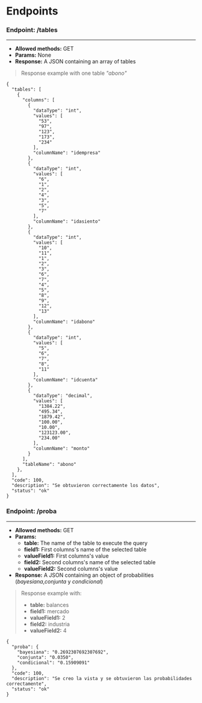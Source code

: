 # Endpoints

### **Endpoint: /tables**

---

- **Allowed methods:** GET
- **Params:** None
- **Response:** A JSON containing an array of tables

> Response example with one table _"abono"_

```
{
  "tables": [
    {
      "columns": [
        {
          "dataType": "int",
          "values": [
            "53",
            "97",
            "123",
            "173",
            "234"
          ],
          "columnName": "idempresa"
        },
        {
          "dataType": "int",
          "values": [
            "6",
            "1",
            "2",
            "4",
            "3",
            "5",
            "7"
          ],
          "columnName": "idasiento"
        },
        {
          "dataType": "int",
          "values": [
            "10",
            "11",
            "1",
            "2",
            "3",
            "6",
            "7",
            "4",
            "5",
            "8",
            "9",
            "12",
            "13"
          ],
          "columnName": "idabono"
        },
        {
          "dataType": "int",
          "values": [
            "5",
            "6",
            "7",
            "8",
            "11"
          ],
          "columnName": "idcuenta"
        },
        {
          "dataType": "decimal",
          "values": [
            "1384.22",
            "495.34",
            "1879.42",
            "100.00",
            "10.00",
            "123123.00",
            "234.00"
          ],
          "columnName": "monto"
        }
      ],
      "tableName": "abono"
    },
  ],
  "code": 100,
  "description": "Se obtuvieron correctamente los datos",
  "status": "ok"
}
```

### **Endpoint: /proba**

---

- **Allowed methods:** GET
- **Params:**
  - **table:** The name of the table to execute the query
  - **field1:** First columns's name of the selected table
  - **valueField1:** First columns's value
  - **field2:** Second columns's name of the selected table
  - **valueField2:** Second columns's value
- **Response:** A JSON containing an object of probabilities (_bayesiana_,_conjunta_ y _condicional_)

> Response example with:
>
> - **table:** balances
> - **field1:** mercado
> - **valueField1:** 2
> - **field2:** industria
> - **valueField2:** 4

```
{
  "proba": {
    "bayesiana": "0.2692307692307692",
    "conjunta": "0.0350",
    "condicional": "0.15909091"
  },
  "code": 100,
  "description": "Se creo la vista y se obtuvieron las probabilidades correctamente",
  "status": "ok"
}
```
